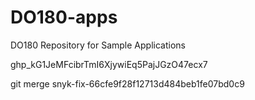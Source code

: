 # DO180-apps
DO180 Repository for Sample Applications


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

git merge snyk-fix-66cfe9f28f12713d484beb1fe07bd0c9
